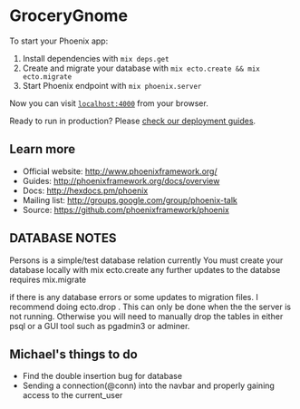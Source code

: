 # GroceryGnome

To start your Phoenix app:

  1. Install dependencies with `mix deps.get`
  2. Create and migrate your database with `mix ecto.create && mix ecto.migrate`
  3. Start Phoenix endpoint with `mix phoenix.server`

Now you can visit [`localhost:4000`](http://localhost:4000) from your browser.

Ready to run in production? Please [check our deployment guides](http://www.phoenixframework.org/docs/deployment).

## Learn more

  * Official website: http://www.phoenixframework.org/
  * Guides: http://phoenixframework.org/docs/overview
  * Docs: http://hexdocs.pm/phoenix
  * Mailing list: http://groups.google.com/group/phoenix-talk
  * Source: https://github.com/phoenixframework/phoenix


## DATABASE NOTES
Persons is a simple/test database relation currently
You must create your database locally with mix ecto.create
any further updates to the databse requires mix.migrate

if there is any database errors or some updates to migration files. I recommend doing ecto.drop . This can only be done when the the server is not running. Otherwise you will need to manually drop the tables in either psql or a GUI tool such as pgadmin3 or adminer.

## Michael's things to do
- Find the double insertion bug for database
- Sending a connection(@conn) into the navbar and properly gaining access to the current_user

